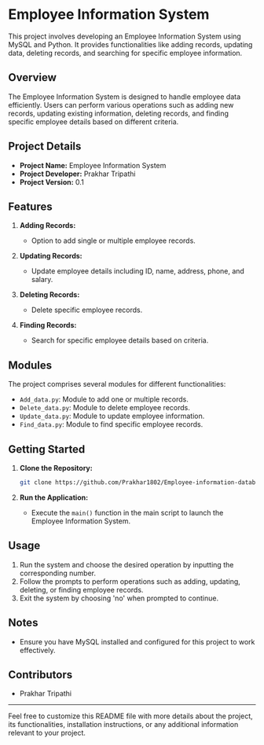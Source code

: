 # Employee Information System

This project involves developing an Employee Information System using MySQL and Python. It provides functionalities like adding records, updating data, deleting records, and searching for specific employee information.

## Overview

The Employee Information System is designed to handle employee data efficiently. Users can perform various operations such as adding new records, updating existing information, deleting records, and finding specific employee details based on different criteria.

## Project Details

- **Project Name:** Employee Information System
- **Project Developer:** Prakhar Tripathi
- **Project Version:** 0.1

## Features

1. **Adding Records:**
   - Option to add single or multiple employee records.
  
2. **Updating Records:**
   - Update employee details including ID, name, address, phone, and salary.

3. **Deleting Records:**
   - Delete specific employee records.

4. **Finding Records:**
   - Search for specific employee details based on criteria.

## Modules

The project comprises several modules for different functionalities:

- `Add_data.py`: Module to add one or multiple records.
- `Delete_data.py`: Module to delete employee records.
- `Update_data.py`: Module to update employee information.
- `Find_data.py`: Module to find specific employee records.

## Getting Started

1. **Clone the Repository:**

   ```bash
   git clone https://github.com/Prakhar1802/Employee-information-database.git
   ```

2. **Run the Application:**

   - Execute the `main()` function in the main script to launch the Employee Information System.

## Usage

1. Run the system and choose the desired operation by inputting the corresponding number.
2. Follow the prompts to perform operations such as adding, updating, deleting, or finding employee records.
3. Exit the system by choosing 'no' when prompted to continue.

## Notes

- Ensure you have MySQL installed and configured for this project to work effectively.

## Contributors

- Prakhar Tripathi

---

Feel free to customize this README file with more details about the project, its functionalities, installation instructions, or any additional information relevant to your project.
